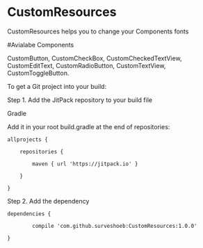 # CustomResources

CustomResources helps you to change your Components fonts  

#Avialabe Components

CustomButton, 
CustomCheckBox, 
CustomCheckedTextView, 
CustomEditText, 
CustomRadioButton, 
CustomTextView, 
CustomToggleButton.

To get a Git project into your build:

Step 1. Add the JitPack repository to your build file

Gradle

Add it in your root build.gradle at the end of repositories:
	
	allprojects {

		repositories {

			maven { url 'https://jitpack.io' }
		
		}
	
	}
  
  
  Step 2. Add the dependency
  
  	dependencies {
	
	        compile 'com.github.surveshoeb:CustomResources:1.0.0'
	
	}

